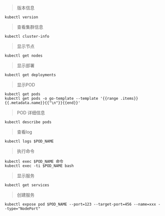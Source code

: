 > 版本信息
```shell
kubectl version
```

> 查看集群信息
```shell
kubectl cluster-info
```

> 显示节点
```shell
kubectl get nodes
```

> 显示部署
```shell
kubectl get deployments
```

> 显示POD
```shell
kubectl get pods
kubectl get pods -o go-template --template '{{range .items}}{{.metadata.name}}{{"\n"}}{{end}}'
```

> POD 详细信息
```shell
kubectl describe pods
```

> 查看log
```shell
kubectl logs $POD_NAME
```

> 执行命令
```shell
kubectl exec $POD_NAME 命令
kubectl exec -ti $POD_NAME bash
```

> 显示服务
```shell
kubectl get services
```

> 创建服务
```shell
kubectl expose pod $POD_NAME --port=123 --target-port=456 --name=xxx --type="NodePort"
```